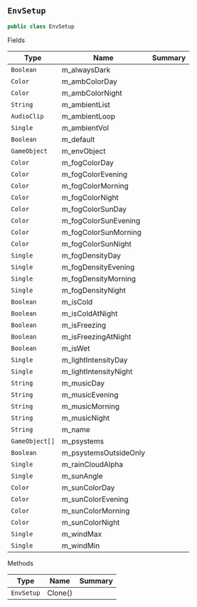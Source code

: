 ## `EnvSetup`

```csharp
public class EnvSetup

```

Fields

| Type | Name | Summary | 
| --- | --- | --- | 
| `Boolean` | m_alwaysDark |  | 
| `Color` | m_ambColorDay |  | 
| `Color` | m_ambColorNight |  | 
| `String` | m_ambientList |  | 
| `AudioClip` | m_ambientLoop |  | 
| `Single` | m_ambientVol |  | 
| `Boolean` | m_default |  | 
| `GameObject` | m_envObject |  | 
| `Color` | m_fogColorDay |  | 
| `Color` | m_fogColorEvening |  | 
| `Color` | m_fogColorMorning |  | 
| `Color` | m_fogColorNight |  | 
| `Color` | m_fogColorSunDay |  | 
| `Color` | m_fogColorSunEvening |  | 
| `Color` | m_fogColorSunMorning |  | 
| `Color` | m_fogColorSunNight |  | 
| `Single` | m_fogDensityDay |  | 
| `Single` | m_fogDensityEvening |  | 
| `Single` | m_fogDensityMorning |  | 
| `Single` | m_fogDensityNight |  | 
| `Boolean` | m_isCold |  | 
| `Boolean` | m_isColdAtNight |  | 
| `Boolean` | m_isFreezing |  | 
| `Boolean` | m_isFreezingAtNight |  | 
| `Boolean` | m_isWet |  | 
| `Single` | m_lightIntensityDay |  | 
| `Single` | m_lightIntensityNight |  | 
| `String` | m_musicDay |  | 
| `String` | m_musicEvening |  | 
| `String` | m_musicMorning |  | 
| `String` | m_musicNight |  | 
| `String` | m_name |  | 
| `GameObject[]` | m_psystems |  | 
| `Boolean` | m_psystemsOutsideOnly |  | 
| `Single` | m_rainCloudAlpha |  | 
| `Single` | m_sunAngle |  | 
| `Color` | m_sunColorDay |  | 
| `Color` | m_sunColorEvening |  | 
| `Color` | m_sunColorMorning |  | 
| `Color` | m_sunColorNight |  | 
| `Single` | m_windMax |  | 
| `Single` | m_windMin |  | 


Methods

| Type | Name | Summary | 
| --- | --- | --- | 
| `EnvSetup` | Clone() |  | 


